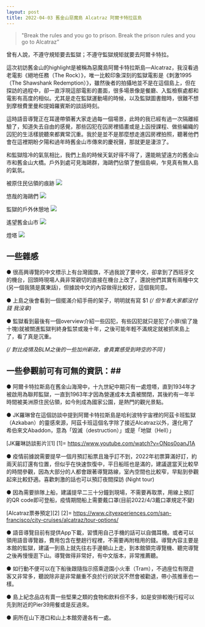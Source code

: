 ```yaml
---
layout: post
title: 2022-04-03 舊金山惡魔島 Alcatraz 阿爾卡特拉茲島
---
```

> "Break the rules and you go to prison. Break the prison rules and you go to Alcatraz”

曾有人說，不遵守規矩要去監獄；不遵守監獄規矩就要去阿爾卡特拉。

這次初訪舊金山的highlight是被稱為惡魔島阿爾卡特拉斯島—Alcatraz，我沒看過老電影《絕地任務（The Rock）》，唯一比較印象深刻的監獄電影是《刺激1995（The Shawshank Redemption）》，雖然後者的拍攝地並不是在這個島上，但在探訪的過程中，卻一直浮現這部電影的畫面，很多場景像是餐廳、入監檢察處都和電影有高度的相似。尤其是走在監獄運動場的時候，以及監獄圖書館時，很難不想到摩根費里曼和提姆羅賓斯的談話時刻。

這時語音導覽正在耳邊帶領著大家走過每一個場景，此時的我已經有過一次隔離經驗了，知道失去自由的感覺，那些囚犯在囚房裡插畫或是上函授課程、做些編織的囚犯的生活樣貌聽來都異常沉重。我於是並不是那麼想走進囚房裡拍照，聽著他們會在這裡期盼夕陽和過年時舊金山市傳來的慶祝聲，那就更是淒涼了。

和監獄陰冷的氣氛相比，我們上島的時候天氣好得不得了，還能眺望遠方的舊金山市和舊金山大橋。戶外到處可見海鷗群，海鷗們佔領了整個島嶼，乍見真有無人島的氣氛。


被原住民佔領的痕跡
![](/assets/img/Alcatraz/IMG-0165.jpg) 

悠哉的海鷗們
![](/assets/img/Alcatraz/IMG-0169.jpg) 

監獄的戶外休憩地
![](/assets/img/Alcatraz/IMG-0182.jpg)

遙望舊金山市
![](/assets/img/Alcatraz/IMG-0201.jpg)

燈塔
![](/assets/img/Alcatraz/IMG-0209.jpg)



## 一些雜感 ##

● 很高興導覽的中文標示上有台灣國旗，不過我說了要中文，卻拿到了西班牙文的機台，回頭時現場人員非常親切的直接在機台上改了，還說他們其實有兩種中文(另一個我猜是廣東話)，但據說中文的內容做得比較好，這個我同意。

● 上島之後會看到一個擺滿介紹手冊的架子，明明就有寫 $1 *(/ 但乍看大家都沒付錢 我沒拿)*

● 監獄看到最後有一個overview介紹一些囚犯，有些囚犯就只是犯了小罪(偷了幾十塊)就被關進監獄判終身監禁或幾十年，之後可能年輕不滿規定就被抓來島上了，看了真是沉重。 

*(/ 對比疫情及BLM之後的一些加州新政，會真實感受到時空的不同 )*


## 一些參觀前可有可無的資訊：##

● 阿爾卡特拉斯島在舊金山海灣中，十九世紀中期只有一處燈塔，直到1934年才被啟用為聯邦監獄，一直到1963年才因為營運成本太貴被關閉，其後約有一年半時間被美洲原住民佔領，如今則成為國家公園，是熱門的觀光景點。

● JK羅琳曾在這個訪談中提到阿爾卡特拉斯島是哈利波特宇宙裡的阿茲卡班監獄（Azkaban）的靈感來源，阿茲卡班這個名字除了接近Alcatraz以外，還化用了希伯來文Abaddon，意為「毀滅（destruction）」或是「地獄（Hell）」

[JK羅琳訪談影片][1]
[1]= https://www.youtube.com/watch?v=ONps0oanJ1A 

● 疫情前據說需要提早一個月預訂船票且幾乎訂不到，2022年初票算滿好訂，約兩天前訂還有位置，但似乎在快速恢復中，平日船班也是滿的，建議選當天比較早的時間參觀，因為大部分的人都會跟著導覽路線，室內空間也比較窄，早點到參觀起來比較舒適。喜歡刺激的話也可以預訂夜間探訪 (Night tour)

● 因為需要排隊上船，建議提早二三十分鐘到現場，不需要再取票，用線上預訂的QR code即可登船，疫情期間船上需要戴口罩(目前2022/4/3戴口罩規定不變)

[Alcatraz票券預定][2]
[2]= https://www.cityexperiences.com/san-francisco/city-cruises/alcatraz/tour-options/


● 語音導覽目前有提供App下載，習慣用自己手機的話可以自備耳機。或者可以領用語音導覽器，費用包含在整趟行程裡，不需要再附租用的錢。導覽內容主要是本館的監獄，建議一到島上就先往右手邊朝山上走，到本館領完導覽機、聽完導覽之後再慢慢逛下山。導覽做得非常好，有中文版本，非常推薦聽。

● 如行動不便可以在下船後跟隨指示搭乘遊園小火車（Tram），不過座位有限遊客又非常多，聽說除非是非常嚴重不良於行的狀況不然會被勸退，帶小孩推車也一樣。

● 島上紀念品店有賣一些堅果之類的食物和飲料但不多，如是安排較晚行程可以先到附近的Pier39用餐或是反過來。

● 廁所在山下港口和山上本館旁邊各有一處。

